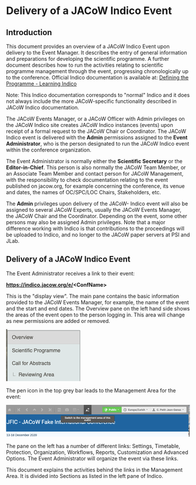 # Delivery of a JACoW Indico Event

## Introduction

This document provides an overview of a JACoW Indico Event upon delivery to the Event Manager. It describes the entry of general information and
preparations for developing the scientific programme. A
further document describes how to run the activities
relating to scientific programme management through the
event, progressing chronologically up to the conference.
Official Indico documentation is available at:
[Defining the Programme - Learning Indico](https://learn.getindico.io/conferences/programme/)

Note: This Indico documentation corresponds to
"normal" Indico and it does not always include the more
JACoW-specific functionality described in JACoW Indico documentation.

The JACoW Events Manager, or a JACoW Officer
with Admin privileges on the JACoW Indico site creates
JACoW Indico instances (events) upon receipt of a
formal request to the JACoW Chair or Coordinator. The
JACoW Indico event is delivered with the **Admin**
permissions assigned to the **Event Administrator**, who is
the person designated to run the JACoW Indico event
within the conference organization.

The Event Administrator is normally either the
**Scientific Secretary** or the **Editor-in-Chief**. This person is
also normally the JACoW Team Member, or an Associate
Team Member and contact person for JACoW
Management, with the responsibility to check
documentation relating to the event published on
jacow.org, for example concerning the conference, its
venue and dates, the names of OC/SPC/LOC Chairs,
Stakeholders, etc.

The **Admin** privileges upon delivery of the JACoW-
Indico event will also be assigned to several JACoW
Experts, usually the JACoW Events Manager, the JACoW
Chair and the Coordinator. Depending on the event, some
other persons may also be assigned Admin privileges.
Note that a major difference working with Indico is that
contributions to the proceedings will be uploaded to
Indico, and no longer to the JACoW paper servers at PSI
and JLab.



## Delivery of a JACoW Indico Event

The Event Administrator receives a link to their
event:

**https://indico.jacow.org/e/<ConfName\>**

This is the "display view". The main pane contains the
basic information provided to the JACoW Events
Manager, for example, the name of the event and the start
and end dates. The Overview pane on the left hand side 
shows the areas of the event open to the person logging
in. This area will change as new permissions are added or
removed.

![](img/sidemenu.png)

The pen icon in the top grey bar leads to the
Management Area for the event:

![](img/enter_management.png)

The pane on the left has a number of different links:
Settings, Timetable, Protection, Organization, Workflows,
Reports, Customization and Advanced Options. The
Event Administrator will organize the event via these
links.

This document explains the activities behind the links
in the Management Area. It is divided into Sections as
listed in the left pane of Indico.
